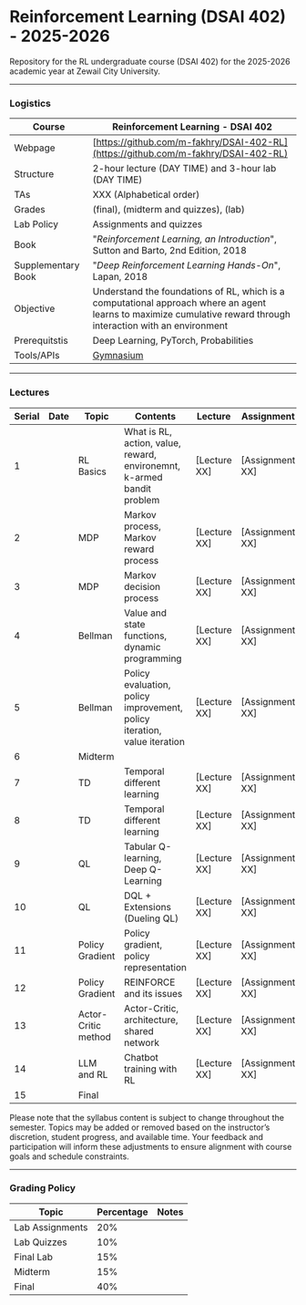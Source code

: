 #  Reinforcement Learning (DSAI 402) - 2025-2026

Repository for the RL undergraduate course (DSAI 402) for the 2025-2026 academic year at Zewail City University. 

---

### Logistics

Course | Reinforcement Learning - DSAI 402
---|----
Webpage| [https://github.com/m-fakhry/DSAI-402-RL](https://github.com/m-fakhry/DSAI-402-RL)
Structure | 2-hour lecture (DAY TIME) and 3-hour lab (DAY TIME)
TAs | XXX (Alphabetical order)
Grades | (final), (midterm and quizzes), (lab)
Lab Policy| Assignments and quizzes
Book | "_Reinforcement Learning, an Introduction_", Sutton and Barto, 2nd Edition, 2018
Supplementary Book|"_Deep Reinforcement Learning Hands-On_", Lapan, 2018
Objective | Understand the foundations of RL, which is a computational approach where an agent learns to maximize cumulative reward through interaction with an environment
Prerequitstis | Deep Learning, PyTorch, Probabilities
Tools/APIs |  [Gymnasium](https://gymnasium.farama.org/)

---

### Lectures

Serial| Date |Topic | Contents | Lecture | Assignment
---|---|---|---|---|---
1| | RL Basics | What is RL, action, value, reward, environemnt, k-armed bandit problem  | [Lecture XX] | [Assignment XX]
2| | MDP | Markov process, Markov reward process  | [Lecture XX] | [Assignment XX]
3| | MDP | Markov decision process | [Lecture XX] | [Assignment XX]
4| | Bellman | Value and state functions, dynamic programming | [Lecture XX] | [Assignment XX]
5| | Bellman | Policy evaluation, policy improvement, policy iteration, value iteration | [Lecture XX] | [Assignment XX]
6| | Midterm | | | 
7| | TD | Temporal different learning | [Lecture XX] | [Assignment XX]
8| | TD | Temporal different learning | [Lecture XX] | [Assignment XX]
9| | QL | Tabular Q-learning, Deep Q-Learning | [Lecture XX] | [Assignment XX]
10| | QL | DQL + Extensions (Dueling QL) | [Lecture XX] | [Assignment XX]
11| | Policy Gradient | Policy gradient, policy representation | [Lecture XX] | [Assignment XX]
12| | Policy Gradient | REINFORCE and its issues | [Lecture XX] | [Assignment XX]
13| | Actor-Critic method | Actor-Critic, architecture, shared network | [Lecture XX] | [Assignment XX]
14| | LLM and RL | Chatbot training with RL | [Lecture XX] | [Assignment XX]
15| | Final | | | 

Please note that the syllabus content is subject to change throughout the semester. Topics may be added or removed based on the instructor’s discretion, student progress, and available time. Your feedback and participation will inform these adjustments to ensure alignment with course goals and schedule constraints.

--- 

### Grading Policy 

Topic| Percentage | Notes
---|---|---
Lab Assignments | 20% | 
Lab Quizzes | 10% | 
Final Lab | 15% | 
Midterm | 15% | 
Final | 40% | 
